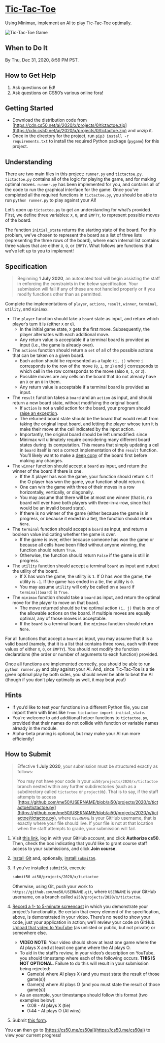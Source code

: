 # [Tic-Tac-Toe](https://cs50.harvard.edu/ai/2020/projects/0/tictactoe/)

Using Minimax, implement an AI to play Tic-Tac-Toe optimally.

![Tic-Tac-Toe Game](https://cs50.harvard.edu/ai/2020/projects/0/tictactoe/images/game.png)

## When to Do It

By Thu, Dec 31, 2020, 8:59 PM PST.

## How to Get Help

1. Ask questions on Ed!
2. Ask questions on CS50’s various online fora!

## Getting Started

* Download the distribution code from [https://cdn.cs50.net/ai/2020/x/projects/0/tictactoe.zip](https://cdn.cs50.net/ai/2020/x/projects/0/tictactoe.zip) and unzip it.
* Once in the directory for the project, run `pip3 install -r requirements.txt` to install the required Python package (`pygame`) for this project.

## Understanding

There are two main files in this project: `runner.py` and `tictactoe.py`. `tictactoe.py` contains all of the logic for playing the game, and for making optimal moves. `runner.py` has been implemented for you, and contains all of the code to run the graphical interface for the game. Once you’ve completed all the required functions in `tictactoe.py`, you should be able to run `python runner.py` to play against your AI!

Let’s open up `tictactoe.py` to get an understanding for what’s provided. First, we define three variables: `X`, `O`, and `EMPTY`, to represent possible moves of the board.

The function `initial_state` returns the starting state of the board. For this problem, we’ve chosen to represent the board as a list of three lists (representing the three rows of the board), where each internal list contains three values that are either `X`, `O`, or `EMPTY`. What follows are functions that we’ve left up to you to implement!

## Specification

> Beginning **1 July 2020**, an automated tool will begin assisting the staff in enforcing the constraints in the below specification. Your submission will fail if any of these are not handled properly or if you modify functions other than as permitted.

Complete the implementations of `player`, `actions`, `result`, `winner`, `terminal`, `utility`, and `minimax`.

* The `player` function should take a `board` state as input, and return which player’s turn it is (either `X` or `O`).
  * In the initial game state, `X` gets the first move. Subsequently, the player alternates with each additional move.
  * Any return value is acceptable if a terminal board is provided as input (i.e., the game is already over).
* The `actions` function should return a `set` of all of the possible actions that can be taken on a given board.
  * Each action should be represented as a tuple `(i, j)` where `i` corresponds to the row of the move (`0`, `1`, or `2`) and `j` corresponds to which cell in the row corresponds to the move (also `0`, `1`, or `2`).
  * Possible moves are any cells on the board that do not already have an `X` or an `O` in them.
  * Any return value is acceptable if a terminal board is provided as input.
* The `result` function takes a `board` and an `action` as input, and should return a new board state, without modifying the original board.
  * If `action` is not a valid action for the board, your program should [raise an exception](https://docs.python.org/3/tutorial/errors.html#raising-exceptions).
  * The returned board state should be the board that would result from taking the original input board, and letting the player whose turn it is make their move at the cell indicated by the input action.
  * Importantly, the original board should be left unmodified: since Minimax will ultimately require considering many different board states during its computation. This means that simply updating a cell in `board` itself is not a correct implementation of the `result` function. You’ll likely want to make a [deep copy](https://docs.python.org/3/library/copy.html#copy.deepcopy) of the board first before making any changes.
* The `winner` function should accept a `board` as input, and return the winner of the board if there is one.
  * If the X player has won the game, your function should return `X`. If the O player has won the game, your function should return `O`.
  * One can win the game with three of their moves in a row horizontally, vertically, or diagonally.
  * You may assume that there will be at most one winner (that is, no board will ever have both players with three-in-a-row, since that would be an invalid board state).
  * If there is no winner of the game (either because the game is in progress, or because it ended in a tie), the function should return `None`.
* The `terminal` function should accept a `board` as input, and return a boolean value indicating whether the game is over.
  * If the game is over, either because someone has won the game or because all cells have been filled without anyone winning, the function should return `True`.
  * Otherwise, the function should return `False` if the game is still in progress.
* The `utility` function should accept a terminal `board` as input and output the utility of the board.
  * If X has won the game, the utility is `1`. If O has won the game, the utility is `-1`. If the game has ended in a tie, the utility is `0`.
  * You may assume `utility` will only be called on a `board` if `terminal(board)` is `True`.
* The `minimax` function should take a `board` as input, and return the optimal move for the player to move on that board.
  * The move returned should be the optimal action `(i, j)` that is one of the allowable actions on the board. If multiple moves are equally optimal, any of those moves is acceptable.
  * If the `board` is a terminal board, the `minimax` function should return `None`.

For all functions that accept a `board` as input, you may assume that it is a valid board (namely, that it is a list that contains three rows, each with three values of either `X`, `O`, or `EMPTY`). You should not modify the function declarations (the order or number of arguments to each function) provided.

Once all functions are implemented correctly, you should be able to run `python runner.py` and play against your AI. And, since Tic-Tac-Toe is a tie given optimal play by both sides, you should never be able to beat the AI (though if you don’t play optimally as well, it may beat you!)

## Hints

* If you’d like to test your functions in a different Python file, you can import them with lines like `from tictactoe import initial_state`.
* You’re welcome to add additional helper functions to `tictactoe.py`, provided that their names do not collide with function or variable names already in the module.
* Alpha-beta pruning is optional, but may make your AI run more efficiently!

## How to Submit

> Effective **1 July 2020**, your submission must be structured exactly as follows:
>
> You may not have your code in your `ai50/projects/2020/x/tictactoe` branch nested within any further subdirectories (such as a subdirectory called `tictactoe` or `project0b`). That is to say, if the staff attempts to access [https://github.com/me50/USERNAME/blob/ai50/projects/2020/x/tictactoe/tictactoe.py](https://github.com/me50/USERNAME/blob/ai50/projects/2020/x/tictactoe/tictactoe.py), where `USERNAME` is your GitHub username, that is exactly where your file should live. If your file is not at that location when the staff attempts to grade, your submission will fail.

1. Visit [this link](https://submit.cs50.io/invites/8f7fa48876984cda98a73ba53bcf01fd), log in with your GitHub account, and click **Authorize cs50**. Then, check the box indicating that you’d like to grant course staff access to your submissions, and click **Join course**.
2. [Install Git](https://git-scm.com/downloads) and, optionally, [install `submit50`](https://cs50.readthedocs.io/submit50/).
3. If you’ve installed `submit50`, execute

   ```bash
   submit50 ai50/projects/2020/x/tictactoe
   ```

   Otherwise, using Git, push your work to `https://github.com/me50/USERNAME.git`, where `USERNAME` is your GitHub username, on a branch called `ai50/projects/2020/x/tictactoe`.

4. [Record a 1- to 5-minute screencast](https://www.howtogeek.com/205742/how-to-record-your-windows-mac-linux-android-or-ios-screen/) in which you demonstrate your project’s functionality. Be certain that every element of the specification, above, is demonstrated in your video. There’s no need to show your code, just your application in action; we’ll review your code on GitHub. [Upload that video to YouTube](https://www.youtube.com/upload) (as unlisted or public, but not private) or somewhere else.
   * **VIDEO NOTE**: Your video should show at least one game where the AI plays X and at least one game where the AI plays O.
   * To aid in the staff’s review, in your video’s description on YouTube, you should timestamp where each of the following occurs. **THIS IS NOT OPTIONAL**. Failure to do this will result in your submission being rejected:
     * Game(s) where AI plays X (and you must state the result of those game(s))
     * Game(s) where AI plays O (and you must state the result of those game(s))
   * As an example, your timestamps should follow this format (two examples below):
     * 0:08 - AI plays X (tie)
     * 0:44 - AI plays O (AI wins)
5. Submit [this form](https://forms.cs50.io/f94a8815-6237-47cb-9493-90b7be8f37bd).

You can then go to [https://cs50.me/cs50ai](https://cs50.me/cs50ai) to view your current progress!